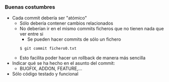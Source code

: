 ### Buenas costumbres

* Cada commit debería ser "atómico"
  * Sólo debería contener cambios relacionados
  * No deberían ir en el mismo commits ficheros que no tienen nada que ver entre si
    * Se pueden hacer commits de sólo un fichero
    ```shell
    $ git commit fichero0.txt
    ```
  * Esto facilita poder hacer un rollback de manera más sencilla
* Indicar qué se ha hecho en el asunto del commit:
  * BUGFIX, ADDON, FEATURE,...
* Sólo código testado y funcional
